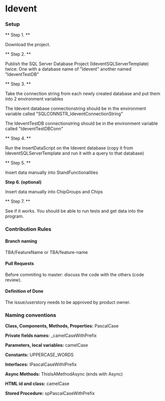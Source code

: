 # Idevent

### Setup
** Step 1. **

Download the project.

** Step 2. **

Publish the SQL Server Database Project (IdeventSQLServerTemplate) twice: One with a database name of "Idevent" another named "IdeventTestDB"

** Step 3. **

Take the connection string from each newly created database and put them into 2 environment variables

The Idevent database connectionstring should be in the environment variable called "SQLCONNSTR_IdeventConnectionString"

The IdeventTestDB connectionstring should be in the environment variable called "IdeventTestDBConn"

** Step 4. **

Run the InsertDataScript on the Idevent database (copy it from IdeventSQLServerTemplate and run it with a query to that database)

** Step 5. **

Insert data manually into StandFunctionalities

**Step 6. (optional)**

Insert data manually into ChipGroups and Chips

** Step 7. **

See if it works. You should be able to run tests and get data into the program.

### Contribution Rules

#### Branch naming
TBA/FeatureName or TBA/feature-name

#### Pull Requests
Before commiting to master: discuss the code with the others (code review).

#### Definition of Done
The issue/userstory needs to be approved by product owner.

### Naming conventions
**Class, Components, Methods, Properties:** PascalCase

**Private fields names:** _camelCaseWithPrefix

**Parameters, local variables:** camelCase

**Constants:** UPPERCASE_WORDS

**Interfaces:** IPascalCaseWithIPrefix

**Async Methods:** ThisIsAMethodAsync (ends with Async) 

**HTML id and class:** camelCase

**Stored Procedure:** spPascalCaseWithPrefix
